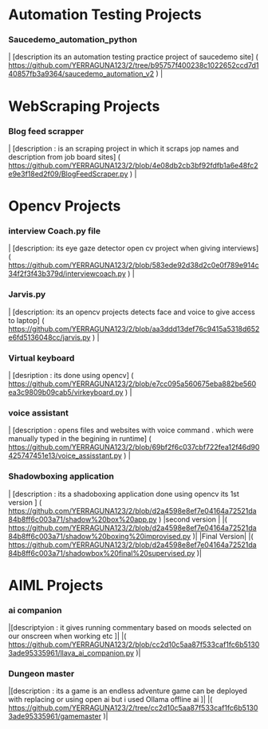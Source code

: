 # Automation Testing Projects
 ### Saucedemo_automation_python 
| [description  its an automation testing practice project of saucedemo site]  ( https://github.com/YERRAGUNA123/2/tree/b95757f400238c1022652ccd7d140857fb3a9364/saucedemo_automation_v2 ) |

# WebScraping Projects

 ### Blog feed scrapper  
| [description : is an scraping project in which it scraps jop names and description from job board sites]  ( https://github.com/YERRAGUNA123/2/blob/4e08db2cb3bf92fdfb1a6e48fc2e9e3f18ed2f09/BlogFeedScraper.py ) |

# Opencv Projects
 ### interview Coach.py file 
| [description: its eye gaze detector open cv project when giving interviews] ( https://github.com/YERRAGUNA123/2/blob/583ede92d38d2c0e0f789e914c34f2f3f43b379d/interviewcoach.py ) |

### Jarvis.py 
| [description: its an opencv projects detects face and voice to give access to laptop] ( https://github.com/YERRAGUNA123/2/blob/aa3ddd13def76c9415a5318d652e6fd5136048cc/jarvis.py ) |

### Virtual keyboard 
| [desription : its done using opencv] ( https://github.com/YERRAGUNA123/2/blob/e7cc095a560675eba882be560ea3c9809b09cab5/virkeyboard.py ) |

### voice assistant 
| [description : opens files and websites with voice command . which were manually typed in the begining in runtime] ( https://github.com/YERRAGUNA123/2/blob/69bf2f6c037cbf722fea12f46d90425747451e13/voice_assisstant.py )  |

### Shadowboxing application
| [description : its a shadoboxing application done using opencv its 1st version ]
( https://github.com/YERRAGUNA123/2/blob/d2a4598e8ef7e04164a72521da84b8ff6c003a71/shadow%20box%20app.py )
|second version |
|( https://github.com/YERRAGUNA123/2/blob/d2a4598e8ef7e04164a72521da84b8ff6c003a71/shadow%20boxing%20improvised.py )|
  |Final Version|
|( https://github.com/YERRAGUNA123/2/blob/d2a4598e8ef7e04164a72521da84b8ff6c003a71/shadowbox%20final%20supervised.py )|

# AIML Projects
### ai companion 
|[descriptyion : it gives running commentary based on moods selected on our onscreen when working etc ]|
|( https://github.com/YERRAGUNA123/2/blob/cc2d10c5aa87f533caf1fc6b51303ade95335961/llava_ai_companion.py )|

### Dungeon master
|[description : its a game is an endless adventure game can be deployed with replacing or using open ai but i used Ollama offline ai ]|
|( https://github.com/YERRAGUNA123/2/tree/cc2d10c5aa87f533caf1fc6b51303ade95335961/gamemaster )|





